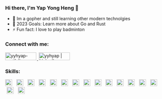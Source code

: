 ### Hi there, I'm Yap Yong Heng 👋 


- 🔭 Im a gopher and still learning other modern technolgies
- 🥅 2023 Goals: Learn more about Go and Rust
- ⚡ Fun fact: I love to play badminton

### Connect with me:

<p>
    <a href="https://yonghengyap.netlify.app/" target="_blank" rel="noopener noreferrer">
        <img alt="yyhyap-portfolio" style="width:100px; height:25px; margin-right:2px;" src="https://img.shields.io/badge/website-000000?style=flat&logo=About.me&logoColor=white" />
    </a>
    <a href="https://www.linkedin.com/in/yap-yong-heng/" target="_blank" rel="noopener noreferrer">
        <img alt="yyhyap | LinkedIn" style="width:100px; height:25px; margin-left:2px;" src="https://img.shields.io/badge/LinkedIn-0077B5?style=flat&logo=linkedin&logoColor=white" />
    </a>    
</p>

### Skills:

<p>
    <img alt="Go" style="height: 22px; margin-right: 5px;" src="https://img.shields.io/badge/Go-00ADD8?style=flat&logo=go&logoColor=white" />
    <img alt="Java" style="height: 22px; margin-right: 5px; margin-left: 5px;" src="https://img.shields.io/badge/Java-ED8B00?style=flat&logo=java&logoColor=white" />
    <img alt="Kotlin" style="height: 22px; margin-right: 5px; margin-left: 5px;" src="https://img.shields.io/badge/Kotlin-0095D5?&style=flat&logo=kotlin&logoColor=white" />
    <img alt="Spring" style="height: 22px; margin-right: 5px; margin-left: 5px;" src="https://img.shields.io/badge/Spring-6DB33F?style=flat&logo=spring&logoColor=white" />
    <img alt="TypeScript" style="height: 22px; margin-right: 5px; margin-left: 5px;" src="https://img.shields.io/badge/TypeScript-007ACC?style=flat&logo=typescript&logoColor=white" />
    <img alt="JavaScript" style="height: 22px; margin-right: 5px; margin-left: 5px;" src="https://img.shields.io/badge/JavaScript-323330?style=flat&logo=javascript&logoColor=F7DF1E" />
    <img alt="Angular" style="height: 22px; margin-right: 5px; margin-left: 5px;" src="https://img.shields.io/badge/Angular-DD0031?style=flat&logo=angular&logoColor=white" />
    <img alt="React" style="height: 22px; margin-right: 5px; margin-left: 5px;" src="https://img.shields.io/badge/React-20232A?style=flat&logo=react&logoColor=61DAFB" />
    <img alt="Rust" style="height: 22px; margin-right: 5px; margin-left: 5px;" src="https://img.shields.io/badge/Rust-000000?style=flat&logo=rust&logoColor=white" />
    <img alt="MySQL" style="height: 22px; margin-right: 5px; margin-left: 5px;" src="https://img.shields.io/badge/MySQL-005C84?style=flat&logo=mysql&logoColor=white" />
    <img alt="MongoDB" style="height: 22px; margin-right: 5px; margin-left: 5px;" src="https://img.shields.io/badge/MongoDB-4EA94B?style=flat&logo=mongodb&logoColor=white" />
    <img alt="Redis" style="height: 22px; margin-right: 5px; margin-left: 5px;" src="https://img.shields.io/badge/redis-%23DD0031.svg?style=flat&logo=redis&logoColor=white" />
    <img alt="Docker" style="height: 22px; margin-right: 5px; margin-left: 5px;" src="https://img.shields.io/badge/docker-%230db7ed.svg?style=flat&logo=docker&logoColor=white" />
    <img alt="RabbitMQ" style="height: 22px; margin-right: 5px; margin-left: 5px;" src="https://img.shields.io/badge/Rabbitmq-FF6600?style=flat&logo=rabbitmq&logoColor=white" />
    <img alt="AWS" style="height: 22px; margin-right: 5px; margin-left: 5px;" src="https://img.shields.io/badge/Amazon_AWS-232F3E?style=flat&logo=amazon-aws&logoColor=white" />
    <img alt="Twilio" style="height: 22px; margin-right: 5px; margin-left: 5px;" src="https://img.shields.io/badge/Twilio-F22F46?style=flat&logo=Twilio&logoColor=white" />
</p>


<br />